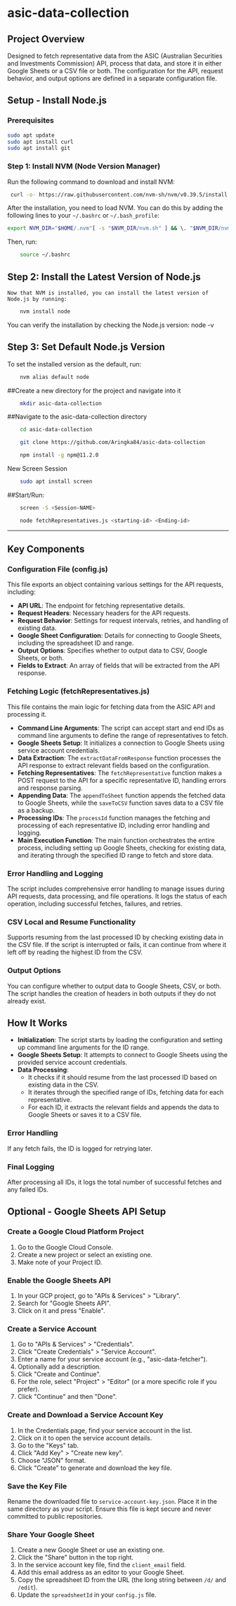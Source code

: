 # asic-data-collection


## Project Overview

Designed to fetch representative data from the ASIC (Australian Securities and Investments Commission) API, process that data, and store it in either Google Sheets or a CSV file or both. The configuration for the API, request behavior, and output options are defined in a separate configuration file.


## Setup - Install Node.js

### Prerequisites
```bash
sudo apt update
sudo apt install curl
sudo apt install git
```

### Step 1: Install NVM (Node Version Manager)
Run the following command to download and install NVM:

```bash
 curl -o- https://raw.githubusercontent.com/nvm-sh/nvm/v0.39.5/install.sh | bash 
```
After the installation, you need to load NVM. You can do this by adding the following lines to your `~/.bashrc` or `~/.bash_profile`:

```bash
export NVM_DIR="$HOME/.nvm"[ -s "$NVM_DIR/nvm.sh" ] && \. "$NVM_DIR/nvm.sh"
```

Then, run:
```bash
    source ~/.bashrc
```
## Step 2: Install the Latest Version of Node.js
    Now that NVM is installed, you can install the latest version of Node.js by running:

```bash
    nvm install node
```

You can verify the installation by checking the Node.js version:
    node -v

## Step 3: Set Default Node.js Version
To set the installed version as the default, run:

```bash
    nvm alias default node
```


##Create a new directory for the project and navigate into it
```bash
    mkdir asic-data-collection
```
##Navigate to the asic-data-collection directory
```bash
    cd asic-data-collection
```
```bash
    git clone https://github.com/Aringka84/asic-data-collection
```
```bash
    npm install -g npm@11.2.0
```
    
New Screen Session
```bash
    sudo apt install screen
```

##Start/Run:
```bash
    screen -S <Session-NAME>
```  
```bash
    node fetchRepresentatives.js <starting-id> <Ending-id> 
```

---------------------------------------------------------
## Key Components

### Configuration File (config.js)
This file exports an object containing various settings for the API requests, including:
- **API URL**: The endpoint for fetching representative details.
- **Request Headers**: Necessary headers for the API requests.
- **Request Behavior**: Settings for request intervals, retries, and handling of existing data.
- **Google Sheet Configuration**: Details for connecting to Google Sheets, including the spreadsheet ID and range.
- **Output Options**: Specifies whether to output data to CSV, Google Sheets, or both.
- **Fields to Extract**: An array of fields that will be extracted from the API response.

### Fetching Logic (fetchRepresentatives.js)
This file contains the main logic for fetching data from the ASIC API and processing it.

- **Command Line Arguments**: The script can accept start and end IDs as command line arguments to define the range of representatives to fetch.
- **Google Sheets Setup**: It initializes a connection to Google Sheets using service account credentials.
- **Data Extraction**: The `extractDataFromResponse` function processes the API response to extract relevant fields based on the configuration.
- **Fetching Representatives**: The `fetchRepresentative` function makes a POST request to the API for a specific representative ID, handling errors and response parsing.
- **Appending Data**: The `appendToSheet` function appends the fetched data to Google Sheets, while the `saveToCSV` function saves data to a CSV file as a backup.
- **Processing IDs**: The `processId` function manages the fetching and processing of each representative ID, including error handling and logging.
- **Main Execution Function**: The main function orchestrates the entire process, including setting up Google Sheets, checking for existing data, and iterating through the specified ID range to fetch and store data.

### Error Handling and Logging
The script includes comprehensive error handling to manage issues during API requests, data processing, and file operations. It logs the status of each operation, including successful fetches, failures, and retries.

### CSV Local and Resume Functionality
Supports resuming from the last processed ID by checking existing data in the CSV file. If the script is interrupted or fails, it can continue from where it left off by reading the highest ID from the CSV.

### Output Options
You can configure whether to output data to Google Sheets, CSV, or both. The script handles the creation of headers in both outputs if they do not already exist.

## How It Works
- **Initialization**: The script starts by loading the configuration and setting up command line arguments for the ID range.
- **Google Sheets Setup**: It attempts to connect to Google Sheets using the provided service account credentials.
- **Data Processing**:
    - It checks if it should resume from the last processed ID based on existing data in the CSV.
    - It iterates through the specified range of IDs, fetching data for each representative.
    - For each ID, it extracts the relevant fields and appends the data to Google Sheets or saves it to a CSV file.

### Error Handling
If any fetch fails, the ID is logged for retrying later.

### Final Logging
After processing all IDs, it logs the total number of successful fetches and any failed IDs.

## Optional - Google Sheets API Setup
### Create a Google Cloud Platform Project
1. Go to the Google Cloud Console.
2. Create a new project or select an existing one.
3. Make note of your Project ID.

### Enable the Google Sheets API
1. In your GCP project, go to "APIs & Services" > "Library".
2. Search for "Google Sheets API".
3. Click on it and press "Enable".

### Create a Service Account
1. Go to "APIs & Services" > "Credentials".
2. Click "Create Credentials" > "Service Account".
3. Enter a name for your service account (e.g., "asic-data-fetcher").
4. Optionally add a description.
5. Click "Create and Continue".
6. For the role, select "Project" > "Editor" (or a more specific role if you prefer).
7. Click "Continue" and then "Done".

### Create and Download a Service Account Key
1. In the Credentials page, find your service account in the list.
2. Click on it to open the service account details.
3. Go to the "Keys" tab.
4. Click "Add Key" > "Create new key".
5. Choose "JSON" format.
6. Click "Create" to generate and download the key file.

### Save the Key File
Rename the downloaded file to `service-account-key.json`. Place it in the same directory as your script. Ensure this file is kept secure and never committed to public repositories.

### Share Your Google Sheet
1. Create a new Google Sheet or use an existing one.
2. Click the "Share" button in the top right.
3. In the service account key file, find the `client_email` field.
4. Add this email address as an editor to your Google Sheet.
5. Copy the spreadsheet ID from the URL (the long string between `/d/` and `/edit`).
6. Update the `spreadsheetId` in your `config.js` file.